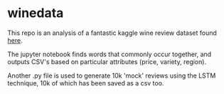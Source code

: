 # winedata

This repo is an analysis of a fantastic kaggle wine review dataset found [here](https://www.kaggle.com/zynicide/wine-reviews).

The jupyter notebook finds words that commonly occur together, and outputs CSV's based on particular attributes (price, variety, region).

Another .py file is used to generate 10k 'mock' reviews using the LSTM technique, 10k of which has been saved as a csv too.
